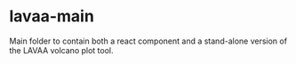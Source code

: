 # lavaa-main
Main folder to contain both a react component and a stand-alone version of the LAVAA volcano plot tool. 
